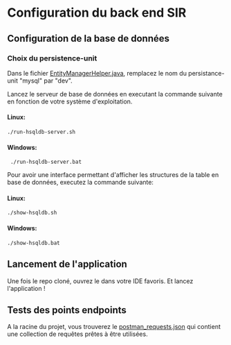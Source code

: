 # Configuration du back end SIR

## Configuration de la base de données

### Choix du persistence-unit
Dans le fichier [EntityManagerHelper.java](src/main/java/dao/generic/EntityManagerHelper.java), remplacez le nom du persistance-unit "mysql" par "dev".

Lancez le serveur de base de données en executant la commande suivante en fonction de votre système d'exploitation.

#### Linux:
```shell
./run-hsqldb-server.sh
```
#### Windows:
```shell
 ./run-hsqldb-server.bat
```

Pour avoir une interface permettant d'afficher les structures de la table en base de données, executez la commande suivante:

#### Linux:
```shell
./show-hsqldb.sh
```

#### Windows:
```shell
./show-hsqldb.bat
```

## Lancement de l'application

Une fois le repo cloné, ouvrez le dans votre IDE favoris. Et lancez l'application !

## Tests des points endpoints

A la racine du projet, vous trouverez le [postman_requests.json](postman_requests.json) qui contient une collection de requêtes prêtes à être utilisées.